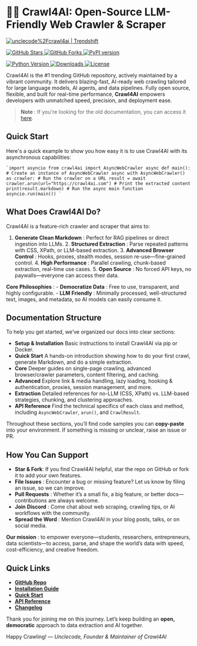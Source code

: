 # 🚀🤖 Crawl4AI: Open-Source LLM-Friendly Web Crawler & Scraper

[ ![unclecode%2Fcrawl4ai | Trendshift](https://trendshift.io/api/badge/repositories/11716) ](https://trendshift.io/repositories/11716)

[ ![GitHub Stars](https://img.shields.io/github/stars/unclecode/crawl4ai?style=social) ](https://github.com/unclecode/crawl4ai/stargazers) [ ![GitHub Forks](https://img.shields.io/github/forks/unclecode/crawl4ai?style=social) ](https://github.com/unclecode/crawl4ai/network/members) [ ![PyPI version](https://badge.fury.io/py/crawl4ai.svg) ](https://badge.fury.io/py/crawl4ai)

[ ![Python Version](https://img.shields.io/pypi/pyversions/crawl4ai) ](https://pypi.org/project/crawl4ai/) [ ![Downloads](https://static.pepy.tech/badge/crawl4ai/month) ](https://pepy.tech/project/crawl4ai) [ ![License](https://img.shields.io/github/license/unclecode/crawl4ai) ](https://github.com/unclecode/crawl4ai/blob/main/LICENSE)

Crawl4AI is the #1 trending GitHub repository, actively maintained by a vibrant community. It delivers blazing-fast, AI-ready web crawling tailored for large language models, AI agents, and data pipelines. Fully open source, flexible, and built for real-time performance, **Crawl4AI** empowers developers with unmatched speed, precision, and deployment ease.

> **Note** : If you're looking for the old documentation, you can access it [here](https://old.docs.crawl4ai.com).

## Quick Start

Here's a quick example to show you how easy it is to use Crawl4AI with its asynchronous capabilities:

```
`import asyncio from crawl4ai import AsyncWebCrawler async def main(): # Create an instance of AsyncWebCrawler async with AsyncWebCrawler() as crawler: # Run the crawler on a URL result = await crawler.arun(url="https://crawl4ai.com") # Print the extracted content print(result.markdown) # Run the async main function asyncio.run(main()) `
```

## What Does Crawl4AI Do?

Crawl4AI is a feature-rich crawler and scraper that aims to:

1. **Generate Clean Markdown** : Perfect for RAG pipelines or direct ingestion into LLMs. 2. **Structured Extraction** : Parse repeated patterns with CSS, XPath, or LLM-based extraction. 3. **Advanced Browser Control** : Hooks, proxies, stealth modes, session re-use—fine-grained control. 4. **High Performance** : Parallel crawling, chunk-based extraction, real-time use cases. 5. **Open Source** : No forced API keys, no paywalls—everyone can access their data. 

**Core Philosophies** : - **Democratize Data** : Free to use, transparent, and highly configurable. - **LLM Friendly** : Minimally processed, well-structured text, images, and metadata, so AI models can easily consume it.

## Documentation Structure

To help you get started, we’ve organized our docs into clear sections:

  * **Setup & Installation** Basic instructions to install Crawl4AI via pip or Docker. 
  * **Quick Start** A hands-on introduction showing how to do your first crawl, generate Markdown, and do a simple extraction. 
  * **Core** Deeper guides on single-page crawling, advanced browser/crawler parameters, content filtering, and caching. 
  * **Advanced** Explore link & media handling, lazy loading, hooking & authentication, proxies, session management, and more. 
  * **Extraction** Detailed references for no-LLM (CSS, XPath) vs. LLM-based strategies, chunking, and clustering approaches. 
  * **API Reference** Find the technical specifics of each class and method, including `AsyncWebCrawler`, `arun()`, and `CrawlResult`.



Throughout these sections, you’ll find code samples you can **copy-paste** into your environment. If something is missing or unclear, raise an issue or PR.

## How You Can Support

  * **Star & Fork**: If you find Crawl4AI helpful, star the repo on GitHub or fork it to add your own features. 
  * **File Issues** : Encounter a bug or missing feature? Let us know by filing an issue, so we can improve. 
  * **Pull Requests** : Whether it’s a small fix, a big feature, or better docs—contributions are always welcome. 
  * **Join Discord** : Come chat about web scraping, crawling tips, or AI workflows with the community. 
  * **Spread the Word** : Mention Crawl4AI in your blog posts, talks, or on social media. 



**Our mission** : to empower everyone—students, researchers, entrepreneurs, data scientists—to access, parse, and shape the world’s data with speed, cost-efficiency, and creative freedom.

## Quick Links

  * **[GitHub Repo](https://github.com/unclecode/crawl4ai)**
  * **[Installation Guide](core/installation/)**
  * **[Quick Start](core/quickstart/)**
  * **[API Reference](api/async-webcrawler/)**
  * **[Changelog](https://github.com/unclecode/crawl4ai/blob/main/CHANGELOG.md)**



Thank you for joining me on this journey. Let’s keep building an **open, democratic** approach to data extraction and AI together.

Happy Crawling! — _Unclecode, Founder & Maintainer of Crawl4AI_
